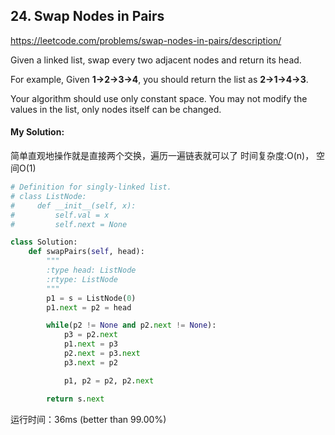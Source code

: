 ## 24. Swap Nodes in Pairs

https://leetcode.com/problems/swap-nodes-in-pairs/description/

Given a linked list, swap every two adjacent nodes and return its head.

For example,
Given **1->2->3->4**, you should return the list as **2->1->4->3**.

Your algorithm should use only constant space. You may not modify the values in the list, only nodes itself can be changed.

#### My Solution:

简单直观地操作就是直接两个交换，遍历一遍链表就可以了
时间复杂度:O(n)， 空间O(1)

```python
# Definition for singly-linked list.
# class ListNode:
#     def __init__(self, x):
#         self.val = x
#         self.next = None

class Solution:
    def swapPairs(self, head):
        """
        :type head: ListNode
        :rtype: ListNode
        """
        p1 = s = ListNode(0)
        p1.next = p2 = head

        while(p2 != None and p2.next != None):
            p3 = p2.next
            p1.next = p3
            p2.next = p3.next
            p3.next = p2

            p1, p2 = p2, p2.next

        return s.next
```

运行时间：36ms (better than 99.00%)
